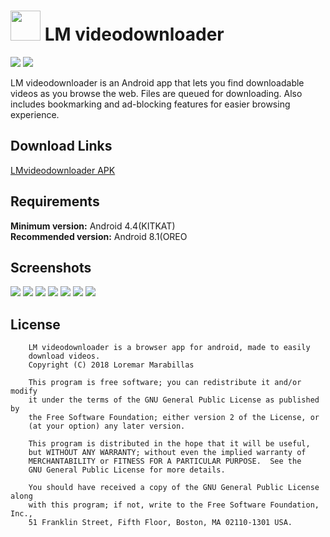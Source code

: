 # <img src="https://raw.githubusercontent.com/hikikomoriphoenix/LM-videodownloader/master/app/src/main/res/drawable/ic_launcher.png" height="48" width="48"> LM videodownloader

[![](https://img.shields.io/badge/releases-latest-blue.svg)](https://github.com/hikikomoriphoenix/LM-videodownloader/releases/latest) 
[![](https://img.shields.io/badge/license-GPL--2.0-orange.svg)](https://github.com/hikikomoriphoenix/LM-videodownloader/blob/master/LICENSE)

 LM videodownloader is an Android app that lets you find downloadable videos as you browse the web. Files are queued for downloading. Also includes bookmarking and ad-blocking features for easier browsing experience.

## Download Links
[LMvideodownloader APK](https://github.com/hikikomoriphoenix/LM-videodownloader/releases/latest)

## Requirements
**Minimum version:** Android 4.4(KITKAT) <br>
**Recommended version:** Android 8.1(OREO

## Screenshots 
<img src="https://lh3.googleusercontent.com/M1UcxvkV2bgYxw3XNbRkZ0pZDEqr0kUJPExlKKx43zrjMDbuNAzRf0z88Nairwkse7vhuLO5M99jqVFoYNNth5zGYXU1LMmZOJ9qT-UG9ssE-KXsVt_Zgt7Opaa1bpa_FSxsB8EjiH7-yVCb89rK7G5bj7asaoY6kt0ghIpIIRwGPMhc6MGEL5LeruOKx7xlVfvqdm6tWkNfYHP_CvekKXzbR8kla1RxRq51HYtlpTIqT2RfYuQqbVCTn5rLkW9T6wml3biT27VxgCwjZADzzJV8H_cu6v88ygUwHRJ01ZRHkYVue0RGG59UAFCB1_a5gmq-FAGSF4YdiptXQFCpLYEtxchXZ7eAYE4bw7mx-Z-Yp00e9YJ2LOZmnRYF7eUdbmMnFKsFlepoOJ8gnyBjtIT3yCer3DwKOnIo8pBLZamSN8KG1ubPLRvwsQO7a_ti1SVWu-BVAFC1M_4Ez-df2UQNDXu_xF_ENoUvmRCelSzpp2QsJd18An1EV3GxFVYP4ktsD4j_-AcO4GE6hfk39BeHWM8v-kpIe7A_aCkqVrO3JYpR5nFJBY4ePVe4_-w_tFIf16GhCtAvBde_5zUnJVma0DAYVjX3k4AF5V2DvfpdTkjNfGgstGzskDyQlS5t0ES2V3BhQek3mTHy83sqbLF_CkHW2mwqN_Z1n9_jcWNxEisRDM0q=w216-h384-no"> <img src="https://lh3.googleusercontent.com/bg1JPOtBinSuD0rG2cY5aoelK1VlLj89s3QUSiWN-xIMyuS8exL-CEAPCwmi-3zbMvjT-zMWVAWYtuN2KLA1ygNwaSfjGgmp0If4_-xC9BLIl62TCAOTvLo5xARDKl61vVVkw-tZhl37BmjSvN7VkC-B-zY8VABWfK9aTbb6Js5TWTXuFhGwDcXIRgSmaUw15fW72g9BjRTYOa0T332m_VTWFFbFAB5uUmq--Y6TuQhrGGdUlYs3i3UhrhL6_OJSxe1WaXy-ZekNNThw4buxBPGalcG0E98n5sQVytqw3n6bd71bIo6cpuJr_hC4WlhE8QhsC0HGfBnZyYbqy-oIoxZdzwsT2KBuD4a3XgywLJXmyqTR9pJnmGb3AqesMO3a0jPLvBvIKgvYf_D7XmmV_B0VDGiMefZd8aN8GWNdVNLmh4Ul2IVFU3X1XJ1_WHv-ngSto3-P5BoUEG8-NH0gJjHiwgNP7NHRBl3pENnidiseKNWqYocb8TnddsBYzpgVXqkw423Q_fZACj7c0qUaQTE9T0WO9VtfuY9mYW5zV2QDY9jN2785G1b4hWJpO-smI97grBS6b8A5m0oDXet-ehe1Jur1WCGxxRf057pR8NzmvSHJTrtk1hdSOn4W0uPkT_AAsc45PEWeLF73qgJEe0ti1KUcStBN8Bxn9g9BymXT-Qyf2l5G=w216-h384-no"> <img src="https://lh3.googleusercontent.com/-XdnUaxv62wFNYBT3a-1myFzKUBkEvE5h52_WW7oCph45l-4Oe2rc4xUURBfp1enosEKYTJtUXwUiflP2T_tS4-Nw9GXYSPl3yF9gA7ugvl2sBKTzGpQ55TEfv-1U4HE7HLg3KJmR4j4fjrc45PCEEmvyeM6Pgl4E9P5q6vdMaDuKixnVmzq4Yv5WhE813PhNBRqicAxXu9P81eTWNtdpPKnIz75h0Flam5iUX1zIYL1I7qrrgPZ-MzF8Pd5ly9wYrwG5vHLjSGGZhPIc3wM4xJCbji8fW5ykt7oQpXSf89C5CemzWnStwEzXMN3mplqoVcZACS4WoYU6VqA_3SVn5DGp-4HKyELGzrwIiCVTiNxev3qKgehvOfqPTxFXG_3dPqa4RF3kPPJ7mstNjlsygnhJ5j-MWnCL4EHoGSzVJvJ9Zw50WVc7t2Q8d2M6UNjzu5WDO0OKXN8m4HB3hII7HGohVmb_mfaG_tHpp6bqVjFD5i28mtR8m_6pDgl-M-NxX-x9DrEo_EOz3Qi-Awq9Zfq1te7PSAxkzzsE7fa4xSl6qRKJnCsaJmrVrshRUAt3g2uox5vQHzl9zWwe-uyamXcG_q8I-0SgAgGiZH5nfXRPRc531ewE3ugAWAk6S4P4FFtBNk4WBgEXrQir3UO0d8cvoyx6dd6XHb22e8jeNzqILcOcsd2=w216-h384-no"> <img src="https://lh3.googleusercontent.com/M_tTOB4CKG08qvglIpFuSjCqEWd6sgrM5o2yqLHwukCVOB5hjPTOXW_NIC09a2c_3RD95Z_ItkRSNDkTQZv756a1qMT8zgCzvTx3FutEf8lF8E1o9BCkxv3tjjc4SEn2mfLvYsCENr0vOIHzSUOPziTNbsAp8Qrv_HdPAO51xHuZlzXzqWTwSoukvtMY2xiFqqeQXh6-FheOsxajDOvxJ-XrohseTquVXOy6s536ySAntKiomxChj39I9XtHLNvRZVduU-vRl6MlQo5ap7cqftWtB93QMFgloEDKWdAPYIZCIvqjP8xv02OkUZ1LHyOQiYlQ4pyt8jr9lIVbDxAGhkoqckC1_pv_aXZgef59su0_khwJu2R5dM-rKM--jwa8PuLKKEav5yTA6wOo7ZrLFRvjwSfHqmR4bFUCTLCrbL5X117uoYH5OgTuDH57NNAYdCAahaVplwYmNqNE46Np3GBe1tg7NI4yJbE9Y1AkZ4oSyiJxsk6cV0IfBF7mOqlwsKMBX9tExXwbYgXnKXfgSBawsi9W9f0iSXxwDff9xTsTERLh1vMPsJUqNbTNpC23VJb5VyunVNYEvfXgqP9giqIAP0c8R1IWGIqkoZX_vl1p9mHgcM22vXZO53Y0A0ilEaiwnoggzi7RfBE0IXA8TPqpv2aK5d5D8wCwgUwEUuTTPlbsD-Ib=w216-h384-no"> <img src="https://lh3.googleusercontent.com/IZFj6neJyE5021msZgjAAEbOuJj7334DLxdS4z1GKrWauzvgZPRibES4x4YwDo9Zg3Tx1hZ2y3sU4yJImsBu3cF7jKvLLigatUtINNt7ZHKzaecdzZaRiGeZS9WiCBO7Dbp1jOjbOCcH2yp3KueiX5xoc8aGdWBhXx3uC1mw9y46sz1vJX1N6T7wZnVyj0ks0KllPBI03xWJ7gzIfvQbwnjGWTJ1IPKWSlcnV6UBM4miQuaTapkw4cU0xGX-rA4vaRExJi9kpoVpdmfWuizdddlVqoY-vuVseXdS0GUOOifRQ1RoSCo411cLOK1BPsFThP-FMO8hVLDrzYBPsdi1KJDz0iq80w6QUK6Vv3_OTxscOIBWxR4zXP6hItVCJ8i2L7c5yOCohNnQg9QZfOk6QPHZWzHGfmpAoecC-jbYnSVut39n_iZq67-AK4KW-eWFwv2UCC-KBTaFTDCtLUT5T30jhUnHcRV4StUYVGmK8TT0jZG2iFZb8QE5j56PzK7P4OU15BRTSBxASEE6e_tacFHFioQ2ip8u6bKe5gusiMAW2zsrBXcdL0-wkU5MRQcxZOf3VUQTxuxRVtDZdQEfawRebHiV4NW3onhYqYgmnnHIsG5Rx6igcLO0RISS63Hbe-eHQxbDxkQP31n6YwaPO8RHuS8J_-q6DV0Uf_hcACM_ezd-VNWg=w216-h384-no"> <img src="https://lh3.googleusercontent.com/2rMxITPCcNS_srkym3stybJlFfJKws9WVFS0aLPLZL-xEQm_BCDyDdDxX01q0YK8nqLJEBQOV7UQEB96YYPMAsUYllM1Pb1jeXZGqYP-kXB9fYhDSIoJF3Lg_wz6a_LAEFk7GofKaQcJZTsESXVv-G1DoGa17lQ1dtNm7UhLpeAzZ7cg05yepgm0Gs6Bt13xJhRMxOeU4O2c4M3Iq0utaMnQNlVspSoX6cZR3AZdagbIrvjewHJmq1dcVQQcyqTXW-gGXdCF01ZzhV6lkk2Bz5U3jizhSpjFbYVgiws9_1hXxvvLHVx6VUTvcQO_3w4j6JcTGE780SW5QHviDNGeidhw3KgEQJjTXx-U0cB7U0u79ZQqqtCHa1l1tsKkij6QyMIpHjLMqIAKgYJ_KyJLDmj6Vq_FitsJBxZDz-v1-O1WDQ-eNF4IfIkW0iauxehIUi7qy-R7NekUFgs96xup--ZuUjrVLMN9g284LEpXmN0cQgN-UEcqCog_Q4uMUtamthDrqxg-gIyGbvPbHLJ6zObtbmCfJpQAUsuyehKl0LYMsAuPjQvI_oOoHda5ig_3LPUfuFPYgSbA7-5kJi7DF_yhqFhyTGM6a02POM_vapDzWYy10VK_MjuwQ2PLzkkzNLEPzwBvp-eOYgvGRyOJqH5wL7PGSwWM8mRQLZVm8lvq7D6jW5WR=w216-h384-no"> <img src="https://lh3.googleusercontent.com/_7HCnc5nO1Hw45Orbp7LDZdwYptBz6om7UD1JXxecMTDGyiRa8gSsJui4B3aD9filHjuwGbxzK3W-UtCnky3rID77wuY-UH7Fj8sMLshFviO_4C2xxxEr5GDQdmKFmmC0QpnjWRsxSy6Fk7o6-Of6-Pr_8F7SIlQkYZs-rvhDV9UULMrBXLk4znxPomb7iUr4vT42xwcU3VJIQuYvnMOdYpYe_9O7Dg-JeISGQtzsGGxQ5vTYkqczgFS99UYB_eXy3KJUcMXuYCUFVw-bc6XEp4kbfOyBCqvTsavGVWU_immjvXt71k66gccMotykaxOqglxPaWn9y9mJ9y-FWTvtzhXSHfncbZlTo2q0yv_Y07JxQEkBRBY06mScXMtA-R5mPDNRYV8wn-98vXclY2RBP9fqp6UteipauWbW3o6KoBjT6YxJuc8fBTtGPWNWdJJoeQKAT2WTWifVLpuFi9_cif78V7v07-IPJCcJmqalfK_esBbr2fGEZxAApPsAT5MVe3ZNRLeJ19UaRz-k7RiwaLSiP9OOGD7Uxgm2-5M3jpT3M5sD15W-UH1g84MaJ42_ywBk9fYDc5JpHarV5ErRqljq9R4XAwYulyFTEZTASJpT0STFTKWUS5xa13op3lrQZfqgyXQo4Hgn_zSNSWjuOuAmJjFNhyUm30SG6vyxv_A8NCRgtLj=w216-h384-no">

## License
```
    LM videodownloader is a browser app for android, made to easily
    download videos.
    Copyright (C) 2018 Loremar Marabillas

    This program is free software; you can redistribute it and/or modify
    it under the terms of the GNU General Public License as published by
    the Free Software Foundation; either version 2 of the License, or
    (at your option) any later version.

    This program is distributed in the hope that it will be useful,
    but WITHOUT ANY WARRANTY; without even the implied warranty of
    MERCHANTABILITY or FITNESS FOR A PARTICULAR PURPOSE.  See the
    GNU General Public License for more details.

    You should have received a copy of the GNU General Public License along
    with this program; if not, write to the Free Software Foundation, Inc.,
    51 Franklin Street, Fifth Floor, Boston, MA 02110-1301 USA.
 ```
